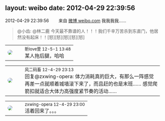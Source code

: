 layout: weibo
date: 2012-04-29 22:39:56
---
<meta name="referrer" content="no-referrer" />

2012-04-29 22:39:56  &nbsp;&nbsp;&nbsp;&nbsp;&nbsp;&nbsp; 来自 <a href="http://weibo.com/" rel="nofollow">微博 weibo.com</a>
我我我我……
>  @小齿:  @林二鹿 今天最不靠谱的人！！！我们千辛万苦杀到东直门，他居然没有起床！！[怒][怒][怒][怒][怒] ​​​

<table style="width: 100%;">
  <tr>
    <td style="width: 40px;"><img style="border-radius:50%" src="https://tva3.sinaimg.cn/crop.0.0.180.180.50/6958d0e3jw1e8qgp5bmzyj2050050aa8.jpg?KID=imgbed,tva&Expires=1624465137&ssig=BnR1kVD%2B4t"></td>
    <td colspan="2"><small>昕love萱 12-5-1 13:48</small><br/>某人拖后腿，哈哈</td>
  </tr>
</table>

<table style="width: 100%;">
  <tr>
    <td style="width: 40px;"><img style="border-radius:50%" src="https://tva3.sinaimg.cn/crop.0.0.639.639.50/6d2a6003jw8f3idy69w2gj20hs0hrt9g.jpg?KID=imgbed,tva&Expires=1624465137&ssig=C0GuSCmSHb"></td>
    <td colspan="2"><small>风二码畜 12-4-29 23:13</small><br/>回复@zxwing-opera: 体力消耗真的巨大，有那么一阵感觉再差一点就顺着城墙滚下来了，而且赶的也是末班…… 感觉爬箭扣就适合大体力高强度紧节奏的活动……</td>
  </tr>
</table>

<table style="width: 100%;">
  <tr>
    <td style="width: 40px;"><img style="border-radius:50%" src="https://tva4.sinaimg.cn/crop.0.0.180.180.50/735b8c72jw1e8qgp5bmzyj2050050aa8.jpg?KID=imgbed,tva&Expires=1624465137&ssig=ggXWpgUNEy"></td>
    <td colspan="2"><small>zxwing-opera 12-4-29 23:00</small><br/>活着回来了。。。</td>
  </tr>
</table>
